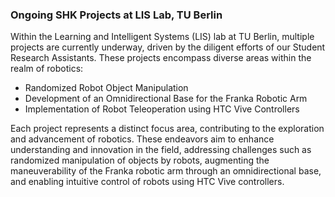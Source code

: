### Ongoing SHK Projects at LIS Lab, TU Berlin

Within the Learning and Intelligent Systems (LIS) lab at TU Berlin, multiple projects are currently underway, driven by the diligent efforts of our Student Research Assistants. These projects encompass diverse areas within the realm of robotics:

- Randomized Robot Object Manipulation
- Development of an Omnidirectional Base for the Franka Robotic Arm
- Implementation of Robot Teleoperation using HTC Vive Controllers

Each project represents a distinct focus area, contributing to the exploration and advancement of robotics. These endeavors aim to enhance understanding and innovation in the field, addressing challenges such as randomized manipulation of objects by robots, augmenting the maneuverability of the Franka robotic arm through an omnidirectional base, and enabling intuitive control of robots using HTC Vive controllers.
